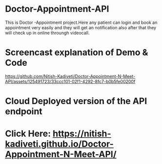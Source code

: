 # Doctor-Appointment-API
This is Doctor -Appointment project.Here any patient can login and book an appointment very easily and they will get an notification also after that they will check up in online throungh videocall.

# Screencast explanation of Demo & Code


https://github.com/Nitish-Kadiveti/Doctor-Appointment-N-Meet-API/assets/125491723/33ccc101-02f1-4292-8fc7-b0b5fe00200f

# Cloud Deployed version of the API endpoint

# Click Here: https://nitish-kadiveti.github.io/Doctor-Appointment-N-Meet-API/
